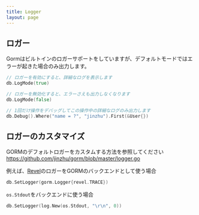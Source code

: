 ```yaml
---
title: Logger
layout: page
---
```

## ロガー

Gormはビルトインのロガーサポートをしていますが、デフォルトモードではエラーが起きた場合のみ出力します。

```go
// ロガーを有効にすると、詳細なログを表示します
db.LogMode(true)

// ロガーを無効化すると、エラーさえも出力しなくなります
db.LogMode(false)

// 1回だけ操作をデバッグしてこの操作中の詳細なログのみ出力します
db.Debug().Where("name = ?", "jinzhu").First(&User{})
```

## ロガーのカスタマイズ

GORMのデフォルトロガーをカスタムする方法を参照してください <https://github.com/jinzhu/gorm/blob/master/logger.go>

例えば、[Revel](https://revel.github.io/)のロガーをGORMのバックエンドとして使う場合

```go
db.SetLogger(gorm.Logger{revel.TRACE})
```

`os.Stdout`をバックエンドに使う場合

```go
db.SetLogger(log.New(os.Stdout, "\r\n", 0))
```